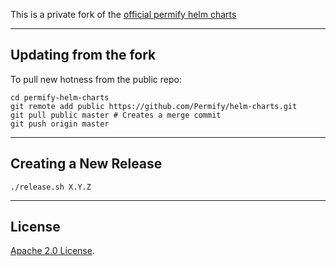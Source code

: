 This is a private fork of the [official permify helm charts](https://github.com/Permify/helm-charts)

----

## Updating from the fork

To pull new hotness from the public repo:

```
cd permify-helm-charts
git remote add public https://github.com/Permify/helm-charts.git
git pull public master # Creates a merge commit
git push origin master
```

----

## Creating a New Release

`./release.sh X.Y.Z`

----

## License

[Apache 2.0 License](./LICENSE).
